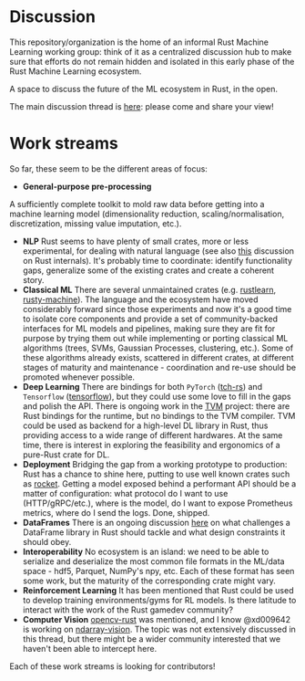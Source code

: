 # Discussion
This repository/organization is the home of an informal Rust Machine Learning working group: think of it as a centralized discussion hub to make sure that efforts do not remain hidden and isolated in this early phase of the Rust Machine Learning ecosystem.

A space to discuss the future of the ML ecosystem in Rust, in the open.

The main discussion thread is [here](https://github.com/rust-ml/discussion/issues/1): please come and share your view!

# Work streams

So far, these seem to be the different areas of focus:
- **General-purpose pre-processing**

A sufficiently complete toolkit to mold raw data before getting into a machine learning model (dimensionality reduction, scaling/normalisation, discretization, missing value imputation, etc.).
- **NLP**
Rust seems to have plenty of small crates, more or less experimental, for dealing with natural language (see also [this](https://users.rust-lang.org/t/interest-for-nlp-in-rust/15331) discussion on Rust internals). It's probably time to coordinate: identify functionality gaps, generalize some of the existing crates and create a coherent story.
- **Classical ML**
There are several unmaintained crates (e.g. [rustlearn](https://github.com/maciejkula/rustlearn), [rusty-machine](https://github.com/AtheMathmo/rusty-machine)). The language and the ecosystem have moved considerably forward since those experiments and now it's a good time to isolate core components and provide a set of community-backed interfaces for ML models and pipelines, making sure they are fit for purpose by trying them out while implementing or porting classical ML algorithms (trees, SVMs, Gaussian Processes, clustering, etc.). Some of these algorithms already exists, scattered in different crates, at different stages of maturity and maintenance - coordination and re-use should be promoted whenever possible.
- **Deep Learning**
There are bindings for both `PyTorch` ([tch-rs](https://github.com/LaurentMazare/tch-rs)) and `Tensorflow` ([tensorflow](https://github.com/tensorflow/rust)), but they could use some love to fill in the gaps and polish the API.
There is ongoing work in the [TVM](https://tvm.ai/) project: there are Rust bindings for the runtime, but no bindings to the TVM compiler. TVM could be used as backend for a high-level DL library in Rust, thus providing access to a wide range of different hardwares.
At the same time, there is interest in exploring the feasibility and ergonomics of a pure-Rust crate for DL.
- **Deployment**
Bridging the gap from a working prototype to production: Rust has a chance to shine here, putting to use well known crates such as [rocket](https://rocket.rs/). Getting a model exposed behind a performant API should be a matter of configuration: what protocol do I want to use (HTTP/gRPC/etc.), where is the model, do I want to expose Prometheus metrics, where do I send the logs. Done, shipped.
- **DataFrames**
There is an ongoing discussion [here](https://github.com/rust-dataframe/discussion/issues) on what challenges a DataFrame library in Rust should tackle and what design constraints it should obey.
- **Interoperability**
No ecosystem is an island: we need to be able to serialize and deserialize the most common file formats in the ML/data space - hdf5, Parquet, NumPy's npy, etc.
Each of these format has seen some work, but the maturity of the corresponding crate might vary.
- **Reinforcement Learning**
It has been mentioned that Rust could be used to develop training environments/gyms for RL models. Is there latitude to interact with the work of the Rust gamedev community?
- **Computer Vision**
[opencv-rust](https://github.com/twistedfall/opencv-rust) was mentioned, and I know @xd009642 is working on [ndarray-vision](https://github.com/xd009642/ndarray-vision). The topic was not extensively discussed in this thread, but there might be a wider community interested that we haven't been able to intercept here.


Each of these work streams is looking for contributors!

